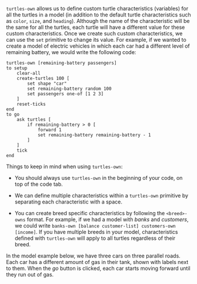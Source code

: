 ﻿`turtles-own` allows us to define custom turtle characteristics (variables) for all the turtles in a model (in addition to the default turtle characteristics such as `color`, `size`, and `heading`). Although the name of the characteristic will be the same for all the turtles, each turtle will have a different value for these custom characteristics. Once we create such custom characteristics, we can use the `set` primitive to change its value. For example, if we wanted to create a model of electric vehicles in which each car had a different level of remaining battery, we would write the following code:



```
turtles-own [remaining-battery passengers]
to setup
	clear-all
	create-turtles 100 [
		set shape "car"
		set remaining-battery random 100
		set passengers one-of [1 2 3]
	]
	reset-ticks
end
to go
	ask turtles [
		if remaining-battery > 0 [
			forward 1
			set remaining-battery remaining-battery - 1
		]
	]
	tick
end
```



Things to keep in mind when using `turtles-own`:

* You should always use `turtles-own` in the beginning of your code, on top of the code tab.

* We can define multiple characteristics within a `turtles-own` primitive by separating each characteristic with a space.

* You can create breed specific characteristics by following the `<breed>-owns` format. For example, if we had a model with *banks* and *customers*, we could write `banks-own [balance customer-list] customers-own [income]`. If you have multiple breeds in your model, characteristics defined with `turtles-own` will apply to all turtles regardless of their breed.

  

In the model example below, we have three cars on three parallel roads. Each car has a different amount of gas in their tank, shown with labels next to them. When the *go* button is clicked, each car starts moving forward until they run out of gas.